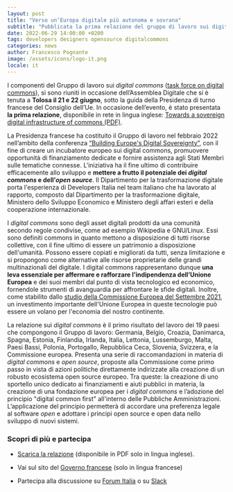 ```yaml
---
layout: post
title: "Verso un’Europa digitale più autonoma e sovrana"
subtitle: "Pubblicata la prima relazione del gruppo di lavoro sui digital commons. Il Dipartimento per la trasformazione digitale partecipa con Developers Italia nel team italiano"
date: 2022-06-29 14:00:00 +0200
tags: developers designers opensource digitalcommons
categories: news
author: Francesco Pognante
image: /assets/icons/logo-it.png
locale: it
---
```

I componenti del Gruppo di lavoro sui *digital commons* ([task force on digital commons](https://www.diplomatie.gouv.fr/IMG/pdf/declaration_of_the_presidency_european_initiative_for_digital_commons_cle894d85.pdf)), si sono riuniti in occasione dell’Assemblea Digitale che si è tenuta a **Tolosa il 21 e 22 giugno**, sotto la guida della Presidenza di turno francese del Consiglio dell’Ue. In occasione dell’evento, è stato presentata **la prima relazione**, disponibile in rete in lingua inglese: [Towards a sovereign digital infrastructure of commons (PDF)](https://www.diplomatie.gouv.fr/IMG/pdf/report_of_the_european_working_team_on_digital_commons_digital_assembly_june_2022_wnetherlands_cle843dbf.pdf).

La Presidenza francese ha costituito il Gruppo di lavoro nel febbraio 2022 nell’ambito della conferenza [“Building Europe's Digital Sovereignty”](https://presidence-francaise.consilium.europa.eu/en/news/the-building-europe-s-digital-sovereignty-conference/#:~:text=The%20Building%20Europe's%20Digital%20Sovereignty%20conference%2C%20taking%20place%20on%207,continue%20building%20Europe's%20digital%20sovereignty), con il fine di creare un incubatore europeo sui digital commons, promuovere opportunità di finanziamento dedicate e fornire assistenza agli Stati Membri sulle tematiche connesse. L’iniziativa ha il fine ultimo di contribuire efficacemente allo sviluppo e **mettere a frutto il potenziale dei *digital commons* e dell’*open source***. Il Dipartimento per la trasformazione digitale porta l'esperienza di Developers Italia nel team italiano che ha lavorato al rapporto, composto dal Dipartimento per la trasformazione digitale, Ministero dello Sviluppo Economico e Ministero degli affari esteri e della cooperazione internazionale.

I *digital commons* sono degli asset digitali prodotti da una comunità secondo regole condivise, come ad esempio Wikipedia e GNU/Linux. Essi sono definiti commons in quanto mettono a disposizione di tutti risorse collettive, con il fine ultimo di essere un patrimonio a disposizione dell'umanità. Possono essere copiati e migliorati da tutti, senza limitazione e si propongono come alternative alle risorse proprietarie delle grandi multinazionali del digitale. I digital commons rappresentano dunque **una leva essenziale per affermare e rafforzare l'indipendenza dell’Unione Europea** e dei suoi membri dal punto di vista tecnologico ed economico, fornendole strumenti di avanguardia per affrontare le sfide digitali. Inoltre, come stabilito dallo [studio della Commissione Europea del Settembre 2021](https://innovazione.gov.it/notizie/articoli/il-valore-dell-open-source-per-un-europa-digitale-indipendente-e-competitiva/), un investimento importante dell'Unione Europea in queste tecnologie può essere un volano per l'economia del nostro continente.

La relazione sui *digital commons* è il primo risultato del lavoro dei 19 paesi che compongono il Gruppo di lavoro: Germania, Belgio, Croazia, Danimarca, Spagna, Estonia, Finlandia, Irlanda, Italia, Lettonia, Lussemburgo, Malta, Paesi Bassi, Polonia, Portogallo, Repubblica Ceca, Slovenia, Svizzera, e la Commissione europea. Presenta una serie di raccomandazioni in materia di *digital commons* e *open source*, proposte alla Commissione come primo passo in vista di azioni politiche direttamente indirizzate alla creazione di un robusto ecosistema open source europeo. Tra queste: la creazione di uno sportello unico dedicato ai finanziamenti e aiuti pubblici in materia, la creazione di una fondazione europea per i *digital commons* e l’adozione del principio "digital common first" all'interno delle Pubbliche Amministrazioni. L’applicazione del principio permetterà di accordare una preferenza legale al software *open* e adottare i principi open source e open data nello sviluppo di nuovi sistemi.

### Scopri di più e partecipa

- [Scarica la relazione](https://www.diplomatie.gouv.fr/IMG/pdf/report_of_the_european_working_team_on_digital_commons_digital_assembly_june_2022_wnetherlands_cle843dbf.pdf) (disponibile in PDF solo in lingua inglese).

- Vai sul sito del [Governo francese](https://www.diplomatie.gouv.fr/fr/politique-etrangere-de-la-france/diplomatie-numerique/actualites-et-evenements/article/le-rapport-sur-les-communs-numeriques-un-levier-essentiel-pour-la-souverainete) (solo in lingua francese)

- Partecipa alla discussione su [Forum Italia](https://forum.italia.it/t/benvenuti-nel-forum-di-developers-italia/8) o su [Slack](https://developersitalia.slack.com/ssb/redirect)
